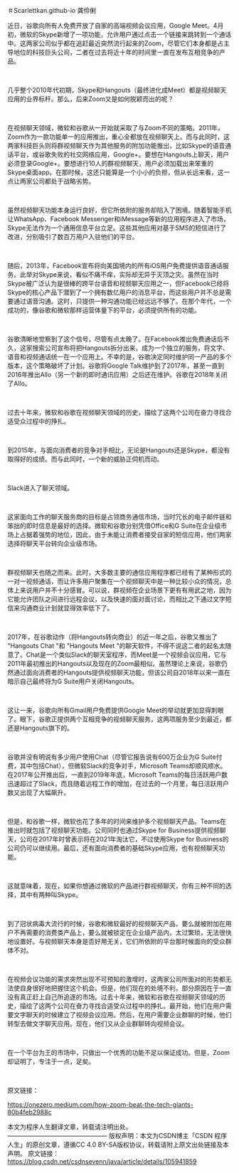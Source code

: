 ＃Scarlettkan.github-io
龚伶俐


近日，谷歌向所有人免费开放了自家的高端视频会议应用，Google Meet。4月初，微软的Skype新增了一项功能，允许用户通过点击一个链接来跳转到一个通话中。这两家公司似乎都在追赶最近突然流行起来的Zoom，尽管它们本身都是占主导地位的科技巨头公司，二者在过去将近十年的时间里一直在发布互相竞争的产品。

 

几乎整个2010年代初期，Skype和Hangouts（最终进化成Meet）都是视频聊天应用的业界标杆。那么，后来Zoom又是如何脱颖而出的呢？

 

在视频聊天领域，微软和谷歌从一开始就采取了与Zoom不同的策略。2011年，Zoom作为一款功能单一的应用推出，重心全都放在视频聊天上。而与此同时，这两家科技巨头则将群视频聊天作为其他服务的附加功能推出，比如Skype的语音通话平台，或谷歌失败的社交网络应用，Google+。要想在Hangouts上聊天，用户必须登录Google+。要想进行10人的群视频聊天，用户必须加载出来笨重的Skype桌面app。在那时候，这还只能算是一个小小的负担，但从长远来看，这一点让两家公司都处于战略劣势。

 

虽然视频聊天功能本身运行良好，但它所依附的服务却陷入了困境。随着智能手机让WhatsApp、Facebook Messenger和iMessage等新的应用程序进入了市场，Skype无法作为一个通用信息平台立足。这些其他应用对基于SMS的短信进行了改进，分别吸引了数百万用户入驻他们的平台。

 

随后，2013年，Facebook宣布将向美国境内的所有iOS用户免费提供语音通话服务。此举对Skype来说，看似不痛不痒，实际却无异于灭顶之灾。虽然在当时Skype被广泛认为是很棒的跨平台语音和视频聊天应用之一，但Facebook已经将Skype的核心产品下潜到了一个拥有数亿用户的消息平台，而这些用户并不总是需要通过语音沟通。这时，只提供一种沟通功能已经远远不够了。在那个年代，一个成功的，像谷歌和微软那样运营体量下的平台，必须提供所有的功能。

 

谷歌清晰地觉察到了这个信号，尽管有点太晚了。在Facebook推出免费通话后不久，这家搜索公司宣布将把Hangouts拆分出来，成为一个独立的服务，将文字、语音和视频通话统一在一个应用上。不幸的是，谷歌决定同时维护同一产品的多个版本，这个策略破坏了计划。谷歌将Google Talk维护到了2017年，甚至一直到2016年推出Allo（另一个新的即时通讯应用）之后还在维护。谷歌在2018年关闭了Allo。

 

过去十年来，微软和谷歌在视频聊天领域的历史，描绘了这两个公司在奋力寻找合适受众过程中的挣扎。

 

到2015年，与面向消费者的竞争对手相比，无论是Hangouts还是Skype，都没有取得好的成绩。而与此同时，一个新的威胁正伺机而动。

 

Slack进入了聊天领域。

 

这家面向工作的聊天服务商的目标是占领商务通信市场，当时冗长的电子邮件链和笨拙的即时信息是最好的选择。微软和谷歌分别凭借Office和G Suite在企业级市场上占据着强势的地位，因此，由于未能让消费者接受自家的短信应用，他们两家选择将聊天平台转向企业级市场。

 

群视频聊天也随之而来。此时，大多数主要的通信应用程序都已经有了某种形式的一对一视频通话，而让许多用户聚集在一个视频聊天中是一种比较小众的情况，总体上来说用户并不十分感冒。可以说，群视频在企业场景下更有有用武之地，因为它能允许团队之间进行远程会议，以及快速的面对面讨论，而相比之下通过文字短信来沟通商业计划就显得效率低下了。

 

2017年，在谷歌动作（将Hangouts转向商业）的近一年之后，谷歌又推出了 "Hangouts Chat "和 "Hangouts Meet "的聊天软件，不得不说这二者的起名太随意了。Chat是一个类似Slack的聊天室程序，而Meet是一个视频会议应用，它与2011年最初推出的Hangouts以及现在的Zoom最相似。虽然理论上来说，谷歌仍然通过面向消费者的Hangouts提供视频聊天功能，但该公司自2018年以来一直在暗示自己最终将为G Suite用户关闭Hangouts。

 

这让一来，谷歌向所有Gmail用户免费提供Google Meet的举动就更加显得刺眼了。眼下，谷歌正提供两个互相竞争的视频聊天服务，这两项服务至少到最近，都还是Hangouts旗下的。

 

谷歌并没有明说有多少用户使用Chat（尽管它报告说有600万企业为G Suite付费，其中包括Chat），但微软Slack的竞争对手，Microsoft Teams却顺风顺水。在2017年公开推出后，一直到2019年年底，Microsoft Teams的每日活跃用户数迅速超过了Slack，而且随着远程工作的增加，在过去的一个月里，每日活跃用户数又出现了大幅飙升。

 

但是，和谷歌一样，微软也花了多年的时间来维护多个视频聊天产品。Teams在推出时就包括了视频聊天功能。公司同时也通过Skype for Business提供视频聊天，公司在2017年时曾表示将在2021年淘汰它，不过使用Skype for Business的公司仍可以继续用。最后，还有面向消费者的基础Skype应用，也有视频聊天功能。

 

这就意味着，现在，如果你想通过微软的产品进行群视频聊天，你有三种不同的选择，其中有两种叫Skype。

 

到了冠状病毒大流行的时候，谷歌和微软最好的视频聊天产品，要么就被附加在用户不再需要的消费类产品上，要么就被锁定在企业级产品内，太过繁琐，无法很快地设置好。与视频聊天本身是否好用无关，它们所依附的平台那时候面向的受众群体不对。

 

在视频会议功能的需求突然出现不可预知的激增时，这两家公司所面对的形势都无法使自身很好地把握住这个机会。但是，他们现在的处境不利，部分原因在于一直没有真正赶上自己所追逐的市场。过去十年来，微软和谷歌在视频聊天领域的历史，描绘了这两个公司在奋力寻找合适受众过程中的挣扎。最开始，他们在用户需要文字聊天的时候建立了视频会议应用。然后，在用户需要企业群聊的时候，他们转型去做文字聊天应用。现在，他们又从企业群聊转向视频会议。

 

在一个平台为王的市场中，只做出一个优秀的功能不足以保证成功。但是，Zoom却证明了，专注于一点，足矣。

 

原文链接：

https://onezero.medium.com/how-zoom-beat-the-tech-giants-80b4feb2988c

本文为程序人生翻译文章，转载请注明出处。
————————————————
版权声明：本文为CSDN博主「CSDN 程序人生」的原创文章，遵循CC 4.0 BY-SA版权协议，转载请附上原文出处链接及本声明。
原文链接：https://blog.csdn.net/csdnsevenn/java/article/details/105941859
